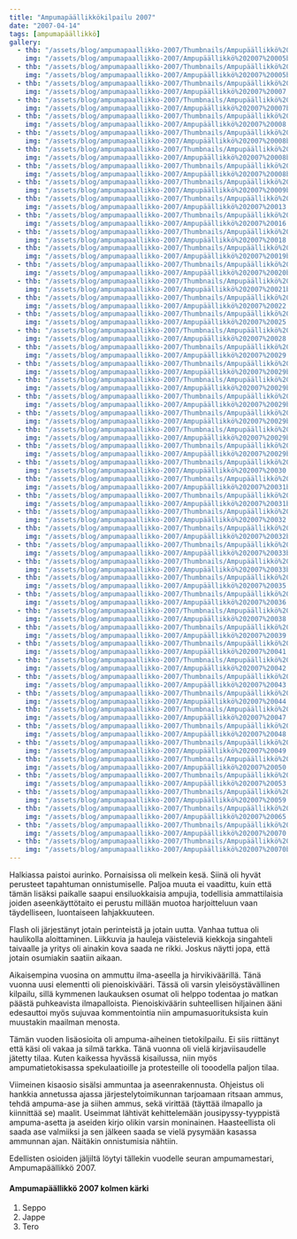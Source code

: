 ```yaml
---
title: "Ampumapäällikkökilpailu 2007"
date: "2007-04-14"
tags: [ampumapäällikkö]
gallery:
  - thb: "/assets/blog/ampumapaallikko-2007/Thumbnails/Ampupäällikkö%202007%20005b4.jpg"
    img: "/assets/blog/ampumapaallikko-2007/Ampupäällikkö%202007%20005b4.jpg"
  - thb: "/assets/blog/ampumapaallikko-2007/Thumbnails/Ampupäällikkö%202007%20005b5.jpg"
    img: "/assets/blog/ampumapaallikko-2007/Ampupäällikkö%202007%20005b5.jpg"
  - thb: "/assets/blog/ampumapaallikko-2007/Thumbnails/Ampupäällikkö%202007%20007.jpg"
    img: "/assets/blog/ampumapaallikko-2007/Ampupäällikkö%202007%20007.jpg"
  - thb: "/assets/blog/ampumapaallikko-2007/Thumbnails/Ampupäällikkö%202007%20007b6.jpg"
    img: "/assets/blog/ampumapaallikko-2007/Ampupäällikkö%202007%20007b6.jpg"
  - thb: "/assets/blog/ampumapaallikko-2007/Thumbnails/Ampupäällikkö%202007%20008.jpg"
    img: "/assets/blog/ampumapaallikko-2007/Ampupäällikkö%202007%20008.jpg"
  - thb: "/assets/blog/ampumapaallikko-2007/Thumbnails/Ampupäällikkö%202007%20008b1.jpg"
    img: "/assets/blog/ampumapaallikko-2007/Ampupäällikkö%202007%20008b1.jpg"
  - thb: "/assets/blog/ampumapaallikko-2007/Thumbnails/Ampupäällikkö%202007%20008b2.jpg"
    img: "/assets/blog/ampumapaallikko-2007/Ampupäällikkö%202007%20008b2.jpg"
  - thb: "/assets/blog/ampumapaallikko-2007/Thumbnails/Ampupäällikkö%202007%20008b4.jpg"
    img: "/assets/blog/ampumapaallikko-2007/Ampupäällikkö%202007%20008b4.jpg"
  - thb: "/assets/blog/ampumapaallikko-2007/Thumbnails/Ampupäällikkö%202007%20009b1.jpg"
    img: "/assets/blog/ampumapaallikko-2007/Ampupäällikkö%202007%20009b1.jpg"
  - thb: "/assets/blog/ampumapaallikko-2007/Thumbnails/Ampupäällikkö%202007%20013.jpg"
    img: "/assets/blog/ampumapaallikko-2007/Ampupäällikkö%202007%20013.jpg"
  - thb: "/assets/blog/ampumapaallikko-2007/Thumbnails/Ampupäällikkö%202007%20016.jpg"
    img: "/assets/blog/ampumapaallikko-2007/Ampupäällikkö%202007%20016.jpg"
  - thb: "/assets/blog/ampumapaallikko-2007/Thumbnails/Ampupäällikkö%202007%20018.jpg"
    img: "/assets/blog/ampumapaallikko-2007/Ampupäällikkö%202007%20018.jpg"
  - thb: "/assets/blog/ampumapaallikko-2007/Thumbnails/Ampupäällikkö%202007%20019b1.jpg"
    img: "/assets/blog/ampumapaallikko-2007/Ampupäällikkö%202007%20019b1.jpg"
  - thb: "/assets/blog/ampumapaallikko-2007/Thumbnails/Ampupäällikkö%202007%20020b19.jpg"
    img: "/assets/blog/ampumapaallikko-2007/Ampupäällikkö%202007%20020b19.jpg"
  - thb: "/assets/blog/ampumapaallikko-2007/Thumbnails/Ampupäällikkö%202007%20021b1.jpg"
    img: "/assets/blog/ampumapaallikko-2007/Ampupäällikkö%202007%20021b1.jpg"
  - thb: "/assets/blog/ampumapaallikko-2007/Thumbnails/Ampupäällikkö%202007%20022.jpg"
    img: "/assets/blog/ampumapaallikko-2007/Ampupäällikkö%202007%20022.jpg"
  - thb: "/assets/blog/ampumapaallikko-2007/Thumbnails/Ampupäällikkö%202007%20025.jpg"
    img: "/assets/blog/ampumapaallikko-2007/Ampupäällikkö%202007%20025.jpg"
  - thb: "/assets/blog/ampumapaallikko-2007/Thumbnails/Ampupäällikkö%202007%20028.jpg"
    img: "/assets/blog/ampumapaallikko-2007/Ampupäällikkö%202007%20028.jpg"
  - thb: "/assets/blog/ampumapaallikko-2007/Thumbnails/Ampupäällikkö%202007%20029.jpg"
    img: "/assets/blog/ampumapaallikko-2007/Ampupäällikkö%202007%20029.jpg"
  - thb: "/assets/blog/ampumapaallikko-2007/Thumbnails/Ampupäällikkö%202007%20029b3.jpg"
    img: "/assets/blog/ampumapaallikko-2007/Ampupäällikkö%202007%20029b3.jpg"
  - thb: "/assets/blog/ampumapaallikko-2007/Thumbnails/Ampupäällikkö%202007%20029b5.jpg"
    img: "/assets/blog/ampumapaallikko-2007/Ampupäällikkö%202007%20029b5.jpg"
  - thb: "/assets/blog/ampumapaallikko-2007/Thumbnails/Ampupäällikkö%202007%20029b8.jpg"
    img: "/assets/blog/ampumapaallikko-2007/Ampupäällikkö%202007%20029b8.jpg"
  - thb: "/assets/blog/ampumapaallikko-2007/Thumbnails/Ampupäällikkö%202007%20029b92.jpg"
    img: "/assets/blog/ampumapaallikko-2007/Ampupäällikkö%202007%20029b92.jpg"
  - thb: "/assets/blog/ampumapaallikko-2007/Thumbnails/Ampupäällikkö%202007%20029b93.jpg"
    img: "/assets/blog/ampumapaallikko-2007/Ampupäällikkö%202007%20029b93.jpg"
  - thb: "/assets/blog/ampumapaallikko-2007/Thumbnails/Ampupäällikkö%202007%20029b95.jpg"
    img: "/assets/blog/ampumapaallikko-2007/Ampupäällikkö%202007%20029b95.jpg"
  - thb: "/assets/blog/ampumapaallikko-2007/Thumbnails/Ampupäällikkö%202007%20030.jpg"
    img: "/assets/blog/ampumapaallikko-2007/Ampupäällikkö%202007%20030.jpg"
  - thb: "/assets/blog/ampumapaallikko-2007/Thumbnails/Ampupäällikkö%202007%20031b1.jpg"
    img: "/assets/blog/ampumapaallikko-2007/Ampupäällikkö%202007%20031b1.jpg"
  - thb: "/assets/blog/ampumapaallikko-2007/Thumbnails/Ampupäällikkö%202007%20031b2.jpg"
    img: "/assets/blog/ampumapaallikko-2007/Ampupäällikkö%202007%20031b2.jpg"
  - thb: "/assets/blog/ampumapaallikko-2007/Thumbnails/Ampupäällikkö%202007%20032.jpg"
    img: "/assets/blog/ampumapaallikko-2007/Ampupäällikkö%202007%20032.jpg"
  - thb: "/assets/blog/ampumapaallikko-2007/Thumbnails/Ampupäällikkö%202007%20032b1.jpg"
    img: "/assets/blog/ampumapaallikko-2007/Ampupäällikkö%202007%20032b1.jpg"
  - thb: "/assets/blog/ampumapaallikko-2007/Thumbnails/Ampupäällikkö%202007%20033b1.jpg"
    img: "/assets/blog/ampumapaallikko-2007/Ampupäällikkö%202007%20033b1.jpg"
  - thb: "/assets/blog/ampumapaallikko-2007/Thumbnails/Ampupäällikkö%202007%20033b2.jpg"
    img: "/assets/blog/ampumapaallikko-2007/Ampupäällikkö%202007%20033b2.jpg"
  - thb: "/assets/blog/ampumapaallikko-2007/Thumbnails/Ampupäällikkö%202007%20035.jpg"
    img: "/assets/blog/ampumapaallikko-2007/Ampupäällikkö%202007%20035.jpg"
  - thb: "/assets/blog/ampumapaallikko-2007/Thumbnails/Ampupäällikkö%202007%20036.jpg"
    img: "/assets/blog/ampumapaallikko-2007/Ampupäällikkö%202007%20036.jpg"
  - thb: "/assets/blog/ampumapaallikko-2007/Thumbnails/Ampupäällikkö%202007%20038.jpg"
    img: "/assets/blog/ampumapaallikko-2007/Ampupäällikkö%202007%20038.jpg"
  - thb: "/assets/blog/ampumapaallikko-2007/Thumbnails/Ampupäällikkö%202007%20039.jpg"
    img: "/assets/blog/ampumapaallikko-2007/Ampupäällikkö%202007%20039.jpg"
  - thb: "/assets/blog/ampumapaallikko-2007/Thumbnails/Ampupäällikkö%202007%20041.jpg"
    img: "/assets/blog/ampumapaallikko-2007/Ampupäällikkö%202007%20041.jpg"
  - thb: "/assets/blog/ampumapaallikko-2007/Thumbnails/Ampupäällikkö%202007%20042.jpg"
    img: "/assets/blog/ampumapaallikko-2007/Ampupäällikkö%202007%20042.jpg"
  - thb: "/assets/blog/ampumapaallikko-2007/Thumbnails/Ampupäällikkö%202007%20043.jpg"
    img: "/assets/blog/ampumapaallikko-2007/Ampupäällikkö%202007%20043.jpg"
  - thb: "/assets/blog/ampumapaallikko-2007/Thumbnails/Ampupäällikkö%202007%20044.jpg"
    img: "/assets/blog/ampumapaallikko-2007/Ampupäällikkö%202007%20044.jpg"
  - thb: "/assets/blog/ampumapaallikko-2007/Thumbnails/Ampupäällikkö%202007%20047.jpg"
    img: "/assets/blog/ampumapaallikko-2007/Ampupäällikkö%202007%20047.jpg"
  - thb: "/assets/blog/ampumapaallikko-2007/Thumbnails/Ampupäällikkö%202007%20048.jpg"
    img: "/assets/blog/ampumapaallikko-2007/Ampupäällikkö%202007%20048.jpg"
  - thb: "/assets/blog/ampumapaallikko-2007/Thumbnails/Ampupäällikkö%202007%20049.jpg"
    img: "/assets/blog/ampumapaallikko-2007/Ampupäällikkö%202007%20049.jpg"
  - thb: "/assets/blog/ampumapaallikko-2007/Thumbnails/Ampupäällikkö%202007%20050.jpg"
    img: "/assets/blog/ampumapaallikko-2007/Ampupäällikkö%202007%20050.jpg"
  - thb: "/assets/blog/ampumapaallikko-2007/Thumbnails/Ampupäällikkö%202007%20053.jpg"
    img: "/assets/blog/ampumapaallikko-2007/Ampupäällikkö%202007%20053.jpg"
  - thb: "/assets/blog/ampumapaallikko-2007/Thumbnails/Ampupäällikkö%202007%20059.jpg"
    img: "/assets/blog/ampumapaallikko-2007/Ampupäällikkö%202007%20059.jpg"
  - thb: "/assets/blog/ampumapaallikko-2007/Thumbnails/Ampupäällikkö%202007%20065.jpg"
    img: "/assets/blog/ampumapaallikko-2007/Ampupäällikkö%202007%20065.jpg"
  - thb: "/assets/blog/ampumapaallikko-2007/Thumbnails/Ampupäällikkö%202007%20070.jpg"
    img: "/assets/blog/ampumapaallikko-2007/Ampupäällikkö%202007%20070.jpg"
  - thb: "/assets/blog/ampumapaallikko-2007/Thumbnails/Ampupäällikkö%202007%20070b1.jpg"
    img: "/assets/blog/ampumapaallikko-2007/Ampupäällikkö%202007%20070b1.jpg"
---
```


Halkiassa paistoi aurinko. Pornaisissa oli melkein kesä. Siinä oli hyvät
perusteet tapahtuman onnistumiselle. Paljoa muuta ei vaadittu, kuin että
tämän lisäksi paikalle saapui ensiluokkaisia ampujia, todellisia
ammattilaisia joiden aseenkäyttötaito ei perustu millään muotoa
harjoitteluun vaan täydelliseen, luontaiseen lahjakkuuteen.

Flash oli järjestänyt jotain perinteistä ja jotain uutta. Vanhaa tuttua
oli haulikolla aloittaminen. Liikkuvia ja hauleja väisteleviä kiekkoja
singahteli taivaalle ja yritys oli ainakin kova saada ne rikki. Joskus
näytti jopa, että jotain osumiakin saatiin aikaan.

Aikaisempina vuosina on ammuttu ilma-aseella ja hirvikiväärillä. Tänä
vuonna uusi elementti oli pienoiskivääri. Tässä oli varsin
yleisöystävällinen kilpailu, sillä kymmenen laukauksen osumat oli helppo
todentaa jo matkan päästä puhkeavista ilmapalloista. Pienoiskiväärin
suhteellisen hiljainen ääni edesauttoi myös sujuvaa kommentointia niin
ampumasuorituksista kuin muustakin maailman menosta.

Tämän vuoden lisäosioita oli ampuma-aiheinen tietokilpailu. Ei siis
riittänyt että käsi oli vakaa ja silmä tarkka. Tänä vuonna oli vielä
kirjaviisaudelle jätetty tilaa. Kuten kaikessa hyvässä kisailussa, niin
myös ampumatietokisassa spekulaatioille ja protesteille oli tooodella
paljon tilaa.

Viimeinen kisaosio sisälsi ammuntaa ja aseenrakennusta. Ohjeistus oli
hankkia annetussa ajassa järjestelytoimikunnan tarjoamaan ritsaan ammus,
tehdä ampuma-ase ja siihen ammus, sekä virittää (täyttää ilmapallo ja
kiinnittää se) maalit. Useimmat lähtivät kehittelemään
jousipyssy-tyyppistä ampuma-asetta ja aseiden kirjo olikin varsin
moninainen. Haasteellista oli saada ase valmiiksi ja sen jälkeen saada
se vielä pysymään kasassa ammunnan ajan. Näitäkin onnistumisia nähtiin.

Edellisten osioiden jäljiltä löytyi tällekin vuodelle seuran
ampumamestari, Ampumapäällikkö 2007.

#### Ampumapäällikkö 2007 kolmen kärki

1.  Seppo
2.  Jappe
3.  Tero
